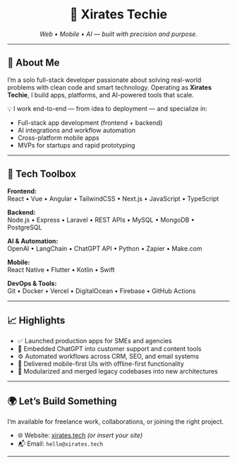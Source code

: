 <h1 align="center">🚀 Xirates Techie</h1>
<p align="center">
  <i>Web • Mobile • AI — built with precision and purpose.</i>
</p>

---

## 👋 About Me

I’m a solo full-stack developer passionate about solving real-world problems with clean code and smart technology. Operating as **Xirates Techie**, I build apps, platforms, and AI-powered tools that scale.

💡 I work end-to-end — from idea to deployment — and specialize in:

- Full-stack app development (frontend + backend)
- AI integrations and workflow automation
- Cross-platform mobile apps
- MVPs for startups and rapid prototyping

---

## 🔧 Tech Toolbox

**Frontend:**  
React • Vue • Angular • TailwindCSS • Next.js • JavaScript • TypeScript

**Backend:**  
Node.js • Express • Laravel • REST APIs • MySQL • MongoDB • PostgreSQL

**AI & Automation:**  
OpenAI • LangChain • ChatGPT API • Python • Zapier • Make.com

**Mobile:**  
React Native • Flutter • Kotlin • Swift

**DevOps & Tools:**  
Git • Docker • Vercel • DigitalOcean • Firebase • GitHub Actions

---

## 📈 Highlights

- ✅ Launched production apps for SMEs and agencies
- 🤖 Embedded ChatGPT into customer support and content tools
- ⚙️ Automated workflows across CRM, SEO, and email systems
- 📱 Delivered mobile-first UIs with offline-first functionality
- 🧩 Modularized and merged legacy codebases into new architectures

---

## 🌍 Let’s Build Something

I’m available for freelance work, collaborations, or joining the right project.

- 🌐 Website: [xirates.tech](https://xirates.tech) *(or insert your site)*
- 📬 Email: `hello@xirates.tech`

---
